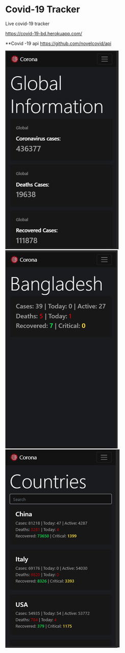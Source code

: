 # Covid-19 Tracker

Live covid-19 tracker

https://covid-19-bd.herokuapp.com/

**Covid -19 api https://github.com/novelcovid/api


![Test Image 2](screenshots/2.png)
![Test Image 3](screenshots/3.png)
![Test Image 4](screenshots/4.png)